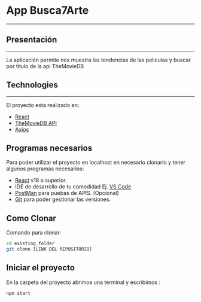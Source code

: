 # App Busca7Arte
***

## Presentación
***
La aplicación permite nos muestra las tendencias de las peliculas y buscar por título de la api TheMovieDB

## Technologies
***
El proyecto esta realizado en:

* [React](https://es.reactjs.org/)
* [TheMovieDB API](https://www.themoviedb.org/)
* [Axios](https://axios-http.com/)


## Programas necesarios

Para poder utilizar el proyecto en localhost en necesario clonarlo y tener algunos programas necesarios:

- [React](https://es.reactjs.org/) v18 o superior.
- IDE de desarrollo de tu comodidad Ej. [VS Code](https://code.visualstudio.com/download)
- [PostMan](https://www.postman.com/downloads/) para puebas de APIS. (Opcional)
- [Git](https://git-scm.com/downloads) para poder gestionar las versiones.

## Como Clonar

Comando para clonar:

```bash
cd existing_folder
git clone [LINK DEL REPOSITORIO]

```
## Iniciar el proyecto

En la carpeta del proyecto abrimos una terminal y escribimos :

```bash
npm start

